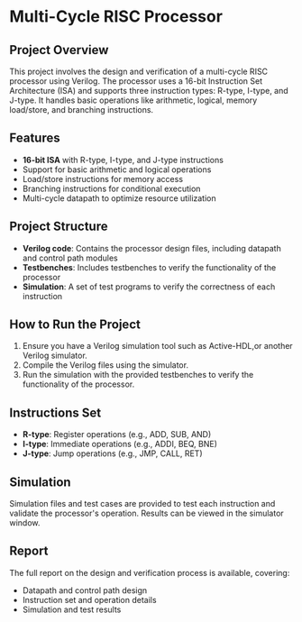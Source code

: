 # Multi-Cycle RISC Processor

## Project Overview
This project involves the design and verification of a multi-cycle RISC processor using Verilog. The processor uses a 16-bit Instruction Set Architecture (ISA) and supports three instruction types: R-type, I-type, and J-type. It handles basic operations like arithmetic, logical, memory load/store, and branching instructions.

## Features
- **16-bit ISA** with R-type, I-type, and J-type instructions
- Support for basic arithmetic and logical operations
- Load/store instructions for memory access
- Branching instructions for conditional execution
- Multi-cycle datapath to optimize resource utilization

## Project Structure
- **Verilog code**: Contains the processor design files, including datapath and control path modules
- **Testbenches**: Includes testbenches to verify the functionality of the processor
- **Simulation**: A set of test programs to verify the correctness of each instruction

## How to Run the Project
1. Ensure you have a Verilog simulation tool such as Active-HDL,or another Verilog simulator.
2. Compile the Verilog files using the simulator.
3. Run the simulation with the provided testbenches to verify the functionality of the processor.

## Instructions Set
- **R-type**: Register operations (e.g., ADD, SUB, AND)
- **I-type**: Immediate operations (e.g., ADDI, BEQ, BNE)
- **J-type**: Jump operations (e.g., JMP, CALL, RET)

## Simulation
Simulation files and test cases are provided to test each instruction and validate the processor's operation. Results can be viewed in the simulator window.

## Report
The full report on the design and verification process is available, covering:
- Datapath and control path design
- Instruction set and operation details
- Simulation and test results
